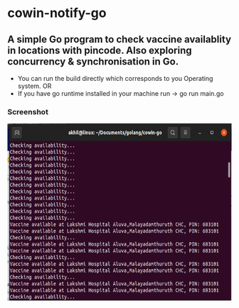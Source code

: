 # cowin-notify-go

## A simple Go program to check vaccine availablity in locations with pincode. Also exploring concurrency & synchronisation in Go.

* You can run the build directly which corresponds to you Operating system. OR
* If you have go runtime installed in your machine run -> go run main.go

### Screenshot

<img src="demo/demo.png" width="800" height="400">
